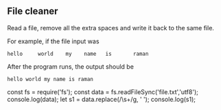 ## File cleaner
Read a file, remove all the extra spaces and write it back to the same file.

For example, if the file input was
```
hello     world    my    name   is       raman
```

After the program runs, the output should be

```
hello world my name is raman
```
const fs = require('fs');
const data = fs.readFileSync('file.txt','utf8');
console.log(data);
let s1 = data.replace(/\s+/g, ' ');
console.log(s1);
